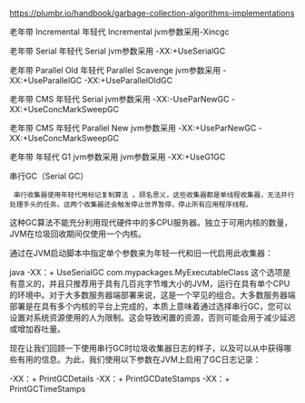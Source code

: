 https://plumbr.io/handbook/garbage-collection-algorithms-implementations

老年带  Incremental  年轻代  Incremental   jvm参数采用-Xincgc

老年带  Serial  年轻代  Serial   jvm参数采用	-XX:+UseSerialGC

老年带  Parallel Old  年轻代  Parallel Scavenge   jvm参数采用	-XX:+UseParallelGC -XX:+UseParallelOldGC

老年带  CMS  年轻代  Serial   jvm参数采用	-XX:-UseParNewGC -XX:+UseConcMarkSweepGC


老年带  CMS  年轻代  Parallel New   jvm参数采用	-XX:+UseParNewGC -XX:+UseConcMarkSweepGC

老年带    年轻代  G1   jvm参数采用		jvm参数采用 -XX:+UseG1GC


串行GC（Serial GC）

     串行收集器使用年轻代用标记复制算法 。顾名思义，这些收集器都是单线程收集器，无法并行处理手头的任务。这两个收集器还会触发停止世界暂停，停止所有应用程序线程。

 这种GC算法不能充分利用现代硬件中的多CPU服务器。独立于可用内核的数量，JVM在垃圾回收期间仅使用一个内核。

通过在JVM启动脚本中指定单个参数来为年轻一代和旧一代启用此收集器：

java -XX：+ UseSerialGC com.mypackages.MyExecutableClass
这个选项是有意义的，并且只推荐用于具有几百兆字节堆大小的JVM，运行在具有单个CPU的环境中。对于大多数服务器端部署来说，这是一个罕见的组合。大多数服务器端部署是在具有多个内核的平台上完成的，本质上意味着通过选择串行GC，您可以设置对系统资源使用的人为限制。这会导致闲置的资源，否则可能会用于减少延迟或增加吞吐量。

现在让我们回顾一下使用串行GC时垃圾收集器日志的样子，以及可以从中获得哪些有用的信息。为此，我们使用以下参数在JVM上启用了GC日志记录：

-XX：+ PrintGCDetails -XX：+ PrintGCDateStamps -XX：+ PrintGCTimeStamps

